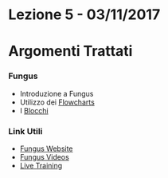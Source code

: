 # Lezione 5 - 03/11/2017

# Argomenti Trattati

### Fungus

* Introduzione a Fungus
* Utilizzo dei [Flowcharts](http://fungusdocs.snozbot.com/flowcharts.html)
* I [Blocchi](http://fungusdocs.snozbot.com/blocks.html)

### Link Utili

* [Fungus Website](http://fungusgames.com/)
* [Fungus Videos](https://www.youtube.com/watch?v=F1vmEtQ7k6M&list=PLiMlyObJfJmUohJ_M2pJhtrNKuNECo2Uk)
* [Live Training](https://www.youtube.com/watch?v=9zqUx0xZBv4&list=PLiMlyObJfJmVntigxnSt7O9VnKGmhpZoq)
